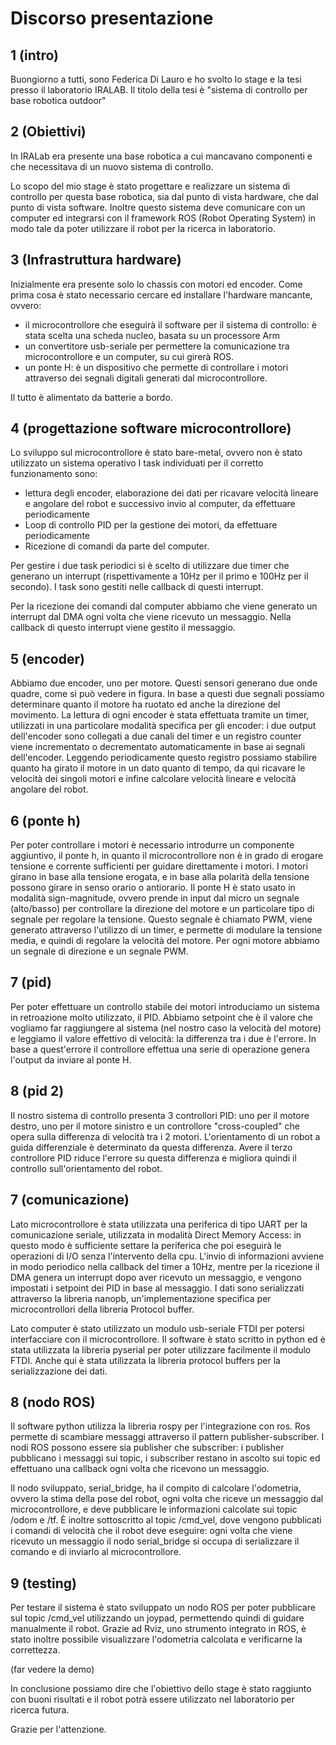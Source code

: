 # Discorso presentazione

## 1 (intro)

Buongiorno a tutti, sono Federica Di Lauro e ho svolto lo stage e la tesi presso il laboratorio IRALAB.
Il titolo della tesi è "sistema di controllo per base robotica outdoor"

## 2 (Obiettivi)

In IRALab era presente una base robotica a cui mancavano componenti e che necessitava di un nuovo sistema di controllo.

Lo scopo del mio stage è stato progettare e realizzare un sistema di controllo per questa base robotica, sia dal punto di vista hardware, che dal punto di vista software. Inoltre questo sistema deve comunicare con un computer ed integrarsi con il framework ROS (Robot Operating System) in modo tale da poter utilizzare il robot per la ricerca in laboratorio.

## 3 (Infrastruttura hardware)

Inizialmente era presente solo lo chassis con motori ed encoder. Come prima cosa è stato necessario cercare ed installare l'hardware mancante, ovvero:

- il microcontrollore che eseguirà il software per il sistema di controllo: è stata scelta una scheda nucleo, basata su un processore Arm
- un convertitore usb-seriale per permettere la comunicazione tra microcontrollore e un computer, su cui girerà ROS.
- un ponte H: è un dispositivo che permette di controllare i motori attraverso dei segnali digitali generati dal microcontrollore.

Il tutto è alimentato da batterie a bordo.

## 4 (progettazione software microcontrollore)

Lo sviluppo sul microcontrollore è stato bare-metal, ovvero non è stato utilizzato un sistema operativo
I task individuati per il corretto funzionamento sono:

- lettura degli encoder, elaborazione dei dati per ricavare velocità lineare e angolare del robot e successivo invio al computer, da effettuare periodicamente
- Loop di controllo PID per la gestione dei motori, da effettuare periodicamente
- Ricezione di comandi da parte del computer.

Per gestire i due task periodici si è scelto di utilizzare due timer che generano un interrupt (rispettivamente a 10Hz per il primo e 100Hz per il secondo). I task sono gestiti nelle callback di questi interrupt.

Per la ricezione dei comandi dal computer abbiamo che viene generato un interrupt dal DMA ogni volta che viene ricevuto un messaggio. Nella callback di questo interrupt viene gestito il messaggio.

## 5 (encoder)

Abbiamo due encoder, uno per motore. Questi sensori generano due onde quadre, come si può vedere in figura. In base a questi due segnali possiamo determinare quanto il motore ha ruotato ed anche la direzione del movimento.
La lettura di ogni encoder è stata effettuata tramite un timer, utilizzati in una particolare modalità specifica per gli encoder: i due output dell'encoder sono collegati a due canali del timer e un registro counter viene incrementato o decrementato automaticamente in base ai segnali dell'encoder.
Leggendo periodicamente questo registro possiamo stabilire quanto ha girato il motore in un dato quanto di tempo, da qui ricavare le velocità dei singoli motori e infine calcolare velocità lineare e velocità angolare del robot.

## 6 (ponte h)

Per poter controllare i motori è necessario introdurre un componente aggiuntivo, il ponte h, in quanto il microcontrollore non è in grado di erogare tensione e corrente sufficienti per guidare direttamente i motori. I motori girano in base alla tensione erogata, e in base alla polarità della tensione possono girare in senso orario o antiorario. Il ponte H è stato usato in modalità sign-magnitude, ovvero prende in input dal micro un segnale (alto/basso) per controllare la direzione del motore e un particolare tipo di segnale per regolare la tensione. Questo segnale è chiamato PWM, viene generato attraverso l'utilizzo di un timer, e permette di modulare la tensione media, e quindi di regolare la velocità del motore.
Per ogni motore abbiamo un segnale di direzione e un segnale PWM.

## 7 (pid)

Per poter effettuare un controllo stabile dei motori introduciamo un sistema in retroazione molto utilizzato, il PID.
Abbiamo setpoint che è il valore che vogliamo far raggiungere al sistema (nel nostro caso la velocità del motore) e leggiamo il valore effettivo di velocità: la differenza tra i due è l'errore. In base a quest'errore il controllore effettua una serie di operazione  genera l'output da inviare al ponte H.

## 8 (pid 2)

Il nostro sistema di controllo presenta 3 controllori PID: uno per il motore destro, uno per il motore sinistro e un controllore "cross-coupled" che opera sulla differenza di velocità tra i 2 motori. L'orientamento di un robot a guida differenziale è determinato da questa differenza. Avere il terzo controllore PID riduce l'errore su questa differenza e migliora quindi il controllo sull'orientamento del robot.

## 7 (comunicazione)

Lato microcontrollore è stata utilizzata una periferica di tipo UART per la comunicazione seriale, utilizzata in modalità Direct Memory Access: in questo modo è sufficiente settare la periferica che poi eseguirà le operazioni di I/O senza l'intervento della cpu. 
L'invio di informazioni avviene in modo periodico nella callback del timer a 10Hz, mentre per la ricezione il DMA genera un interrupt dopo aver ricevuto un messaggio, e vengono impostati i setpoint dei PID in base al messaggio.
I dati sono serializzati attraverso la libreria nanopb, un'implementazione specifica per microcontrollori della libreria Protocol buffer.

Lato computer è stato utilizzato un modulo usb-seriale FTDI per potersi interfacciare con il microcontrollore.
Il software è stato scritto in python ed è stata utilizzata la libreria pyserial per poter utilizzare facilmente il modulo FTDI. Anche qui è stata utilizzata la libreria protocol buffers per la serializzazione dei dati.

## 8 (nodo ROS)

Il software python utilizza la libreria rospy per l'integrazione con ros. Ros permette di scambiare messaggi attraverso il pattern publisher-subscriber. I nodi ROS possono essere sia publisher che subscriber: i publisher pubblicano i messaggi sui topic, i subscriber restano in ascolto sui topic ed effettuano una callback ogni volta che ricevono un messaggio.

Il nodo sviluppato, serial_bridge, ha il compito di calcolare l'odometria, ovvero la stima della pose del robot, ogni volta che riceve un messaggio dal microcontrollore, e deve pubblicare le informazioni calcolate sui topic /odom e /tf.
È inoltre sottoscritto al topic /cmd_vel, dove vengono pubblicati i comandi di velocità che il robot deve eseguire: ogni volta che viene ricevuto un messaggio il nodo serial_bridge si occupa di serializzare il comando e di inviarlo al microcontrollore.

## 9 (testing)

Per testare il sistema è stato sviluppato un nodo ROS per poter pubblicare sul topic /cmd_vel utilizzando un joypad, permettendo quindi di guidare manualmente il robot.
Grazie ad Rviz, uno strumento integrato in ROS, è stato inoltre possibile visualizzare l'odometria calcolata e verificarne la correttezza.

(far vedere la demo)

In conclusione possiamo dire che l'obiettivo dello stage è stato raggiunto con buoni risultati e il robot potrà essere utilizzato nel laboratorio per ricerca futura.

Grazie per l'attenzione.

